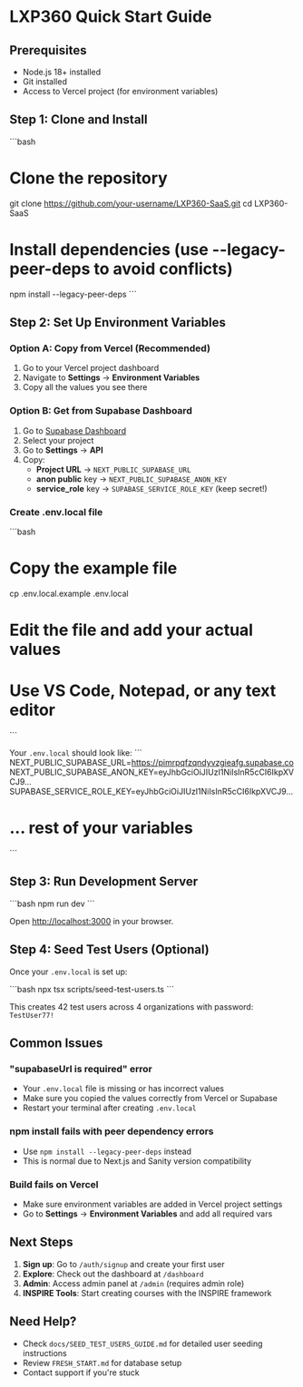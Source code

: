 # LXP360 Quick Start Guide

## Prerequisites
- Node.js 18+ installed
- Git installed
- Access to Vercel project (for environment variables)

## Step 1: Clone and Install

\`\`\`bash
# Clone the repository
git clone https://github.com/your-username/LXP360-SaaS.git
cd LXP360-SaaS

# Install dependencies (use --legacy-peer-deps to avoid conflicts)
npm install --legacy-peer-deps
\`\`\`

## Step 2: Set Up Environment Variables

### Option A: Copy from Vercel (Recommended)

1. Go to your Vercel project dashboard
2. Navigate to **Settings** → **Environment Variables**
3. Copy all the values you see there

### Option B: Get from Supabase Dashboard

1. Go to [Supabase Dashboard](https://supabase.com/dashboard)
2. Select your project
3. Go to **Settings** → **API**
4. Copy:
   - **Project URL** → `NEXT_PUBLIC_SUPABASE_URL`
   - **anon public** key → `NEXT_PUBLIC_SUPABASE_ANON_KEY`
   - **service_role** key → `SUPABASE_SERVICE_ROLE_KEY` (keep secret!)

### Create .env.local file

\`\`\`bash
# Copy the example file
cp .env.local.example .env.local

# Edit the file and add your actual values
# Use VS Code, Notepad, or any text editor
\`\`\`

Your `.env.local` should look like:
\`\`\`
NEXT_PUBLIC_SUPABASE_URL=https://pimrpqfzqndyvzgieafg.supabase.co
NEXT_PUBLIC_SUPABASE_ANON_KEY=eyJhbGciOiJIUzI1NiIsInR5cCI6IkpXVCJ9...
SUPABASE_SERVICE_ROLE_KEY=eyJhbGciOiJIUzI1NiIsInR5cCI6IkpXVCJ9...
# ... rest of your variables
\`\`\`

## Step 3: Run Development Server

\`\`\`bash
npm run dev
\`\`\`

Open [http://localhost:3000](http://localhost:3000) in your browser.

## Step 4: Seed Test Users (Optional)

Once your `.env.local` is set up:

\`\`\`bash
npx tsx scripts/seed-test-users.ts
\`\`\`

This creates 42 test users across 4 organizations with password: `TestUser77!`

## Common Issues

### "supabaseUrl is required" error
- Your `.env.local` file is missing or has incorrect values
- Make sure you copied the values correctly from Vercel or Supabase
- Restart your terminal after creating `.env.local`

### npm install fails with peer dependency errors
- Use `npm install --legacy-peer-deps` instead
- This is normal due to Next.js and Sanity version compatibility

### Build fails on Vercel
- Make sure environment variables are added in Vercel project settings
- Go to **Settings** → **Environment Variables** and add all required vars

## Next Steps

1. **Sign up**: Go to `/auth/signup` and create your first user
2. **Explore**: Check out the dashboard at `/dashboard`
3. **Admin**: Access admin panel at `/admin` (requires admin role)
4. **INSPIRE Tools**: Start creating courses with the INSPIRE framework

## Need Help?

- Check `docs/SEED_TEST_USERS_GUIDE.md` for detailed user seeding instructions
- Review `FRESH_START.md` for database setup
- Contact support if you're stuck
